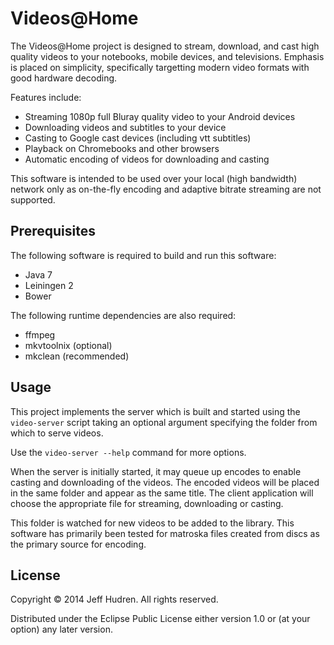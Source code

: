 # Videos@Home

The Videos@Home project is designed to stream, download, and cast high quality
videos to your notebooks, mobile devices, and televisions. Emphasis is placed
on simplicity, specifically targetting modern video formats with good hardware
decoding.

Features include:

* Streaming 1080p full Bluray quality video to your Android devices
* Downloading videos and subtitles to your device
* Casting to Google cast devices (including vtt subtitles)
* Playback on Chromebooks and other browsers
* Automatic encoding of videos for downloading and casting

This software is intended to be used over your local (high bandwidth) network
only as on-the-fly encoding and adaptive bitrate streaming are not supported.

## Prerequisites

The following software is required to build and run this software:

* Java 7
* Leiningen 2
* Bower

The following runtime dependencies are also required:

* ffmpeg
* mkvtoolnix (optional)
* mkclean (recommended)

## Usage

This project implements the server which is built and started using the
`video-server` script taking an optional argument specifying the folder from
which to serve videos.

Use the `video-server --help` command for more options.

When the server is initially started, it may queue up encodes to enable casting
and downloading of the videos. The encoded videos will be placed in the same
folder and appear as the same title. The client application will choose the
appropriate file for streaming, downloading or casting.

This folder is watched for new videos to be added to the library. This software
has primarily been tested for matroska files created from discs as the primary
source for encoding.

## License

Copyright © 2014 Jeff Hudren. All rights reserved.

Distributed under the Eclipse Public License either version 1.0 or (at your
option) any later version.
